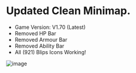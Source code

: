 # Updated Clean Minimap.

- Game Version: V1.70 (Latest)
- Removed HP Bar
- Removed Armour Bar
- Removed Ability Bar
- All (921) Blips Icons Working!

![image](https://github.com/user-attachments/assets/9e00f1d5-11ef-41af-8f5d-9f3155677c24)
